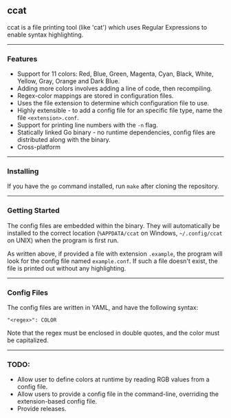 ## ccat

ccat is a file printing tool (like 'cat') which uses Regular Expressions to enable syntax highlighting.

---

### Features
- Support for 11 colors: Red, Blue, Green, Magenta, Cyan, Black, White, Yellow, Gray, Orange and Dark Blue.
- Adding more colors involves adding a line of code, then recompiling.
- Regex-color mappings are stored in configuration files.
- Uses the file extension to determine which configuration file to use.
- Highly extensible - to add a config file for an specific file type, name the file `<extension>.conf`.
- Support for printing line numbers with the `-n` flag.
- Statically linked Go binary - no runtime dependencies, config files are distributed along with the binary.
- Cross-platform

---

### Installing
If you have the `go` command installed, run `make` after cloning the repository.

---

### Getting Started
The config files are embedded within the binary. They will automatically be installed to the correct location (`%APPDATA/ccat` on Windows, `~/.config/ccat` on UNIX) when the program is first run.

As written above, if provided a file with extension `.example`, the program will look for the config file named `example.conf`. If such a file doesn't exist, the file is printed out without any highlighting.

---

### Config Files

The config files are written in YAML, and have the following syntax:

`"<regex>": COLOR`

Note that the regex must be enclosed in double quotes, and the color must be capitalized.

---

### TODO:
- Allow user to define colors at runtime by reading RGB values from a config file.
- Allow users to provide a config file in the command-line, overriding the extension-based config file.
- Provide releases.
